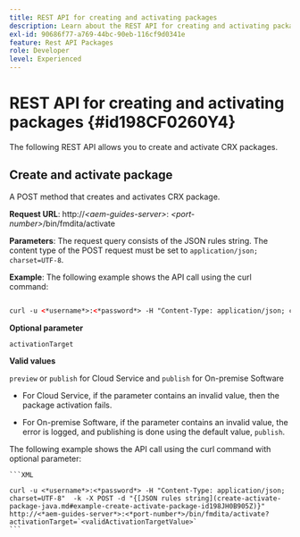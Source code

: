 ```yaml
---
title: REST API for creating and activating packages
description: Learn about the REST API for creating and activating packages
exl-id: 90686f77-a769-44bc-90eb-116cf9d0341e
feature: Rest API Packages
role: Developer
level: Experienced
---
```

# REST API for creating and activating packages {#id198CF0260Y4}

The following REST API allows you to create and activate CRX packages.

## Create and activate package 

A POST method that creates and activates CRX package.

**Request URL**:
http://*<aem-guides-server\>*: *<port-number\>*/bin/fmdita/activate

**Parameters**:
The request query consists of the JSON rules string. The content type of the POST request must be set to `application/json; charset=UTF-8`.

**Example**:
The following example shows the API call using the curl command:

```XML

curl -u <*username*>:<*password*> -H "Content-Type: application/json; charset=UTF-8"  -k -X POST -d "{[JSON rules string](create-activate-package-java.md#example-create-activate-package-id198JH0B905Z)}" http://<*aem-guides-server*>:<*port-number*>/bin/fmdita/activate
```


**Optional parameter**

 `activationTarget`

**Valid values**
    
`preview` or `publish` for Cloud Service and `publish` for On-premise Software

- For Cloud Service, if the parameter contains an invalid value, then the package activation fails. 

- For On-premise Software, if the parameter contains an invalid value, the error is logged, and publishing is done using the default value, `publish`. 




The following example shows the API call using the curl command with optional parameter:


    ```XML

    curl -u <*username*>:<*password*> -H "Content-Type: application/json; charset=UTF-8"  -k -X POST -d "{[JSON rules string](create-activate-package-java.md#example-create-activate-package-id198JH0B905Z)}" http://<*aem-guides-server*>:<*port-number*>/bin/fmdita/activate?activationTarget=`<validActivationTargetValue>`
    ```
